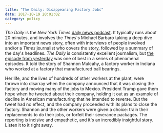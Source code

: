 ```yaml
---
title: "The Daily: Disappearing Factory Jobs"
date: 2017-10-19 20:01:02
category: policy
---
```


_The Daily_ is the _New York Times_ [daily news podcast](https://www.nytimes.com/podcasts/the-daily). It typically runs about 20 minutes, and involves the _Times_'s Michael Barbaro taking a deep dive into an important news story, often with interviews of people involved and/or a _Times_ journalist who covers the story, followed by a summary of the day's headlines. _The Daily_ is consistently excellent journalism, but [the episode from yesterday](https://www.nytimes.com/2017/10/18/podcasts/the-daily/factory-jobs.html) was one of best in a series of phenomenal episodes. It told the story of Shannon Mulcahy, a factory worker in Indiana who worked at a factory that manufactured ball bearings.

Her life, and the lives of hundreds of other workers at the plant, were thrown into disarray when the company announced that it was closing the factory and moving many of the jobs to Mexico. President Trump gave them hope when he tweeted about their company, holding it out as an example of decline in American manufacturing that he intended to reverse. But the tweet had no effect, and the company proceeded with its plans to close the factory. Shannon and the other workers were given a choice: train their replacements to do their jobs, or forfeit their severance packages. The reporting is incisive and empathetic, and it's an incredibly insightful story. Listen it to it right away.
